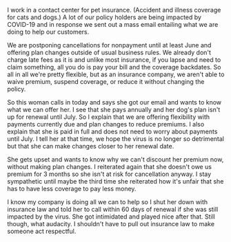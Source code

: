 I work in a contact center for pet insurance. (Accident and illness coverage for cats and dogs.) A lot of our policy holders are being impacted by COVID-19 and in response we sent out a mass email entailing what we are doing to help our customers.

We are postponing cancellations for nonpayment until at least June and offering plan changes outside of usual business rules. We already don't charge late fees as it is and unlike most insurance, if you lapse and need to claim something, all you do is pay your bill and the coverage backdates. So all in all we're pretty flexible, but as an insurance company, we aren't able to waive premium, suspend coverage, or reduce it without changing the policy.

So this woman calls in today and says she got our email and wants to know what we can offer her. I see that she pays annually and her dog's plan isn't up for renewal until July. So I explain that we are offering flexibility with payments currently due and plan changes to reduce premiums. I also explain that she is paid in full and does not need to worry about payments until July. I tell her at that time, we hope the virus is no longer so detrimental but that she can make changes closer to her renewal date.

She gets upset and wants to know why we can't discount her premium now, without making plan changes. I reiterated again that she doesn't owe us premium for 3 months so she isn't at risk for cancellation anyway. I stay sympathetic until maybe the third time she reiterated how it's unfair that she has to have less coverage to pay less money.

I know my company is doing all we can to help so I shut her down with insurance law and told her to call within 60 days of renewal if she was still impacted by the virus. She got intimidated and played nice after that. Still though, what audacity. I shouldn't have to pull out insurance law to make someone act respectful.
